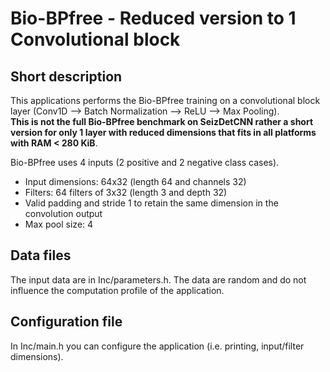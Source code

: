 # Bio-BPfree - Reduced version to 1 Convolutional block

## Short description

This applications performs the Bio-BPfree training on a convolutional block layer (Conv1D --> Batch Normalization --> ReLU --> Max Pooling).
<br> __This is not the full Bio-BPfree benchmark on SeizDetCNN rather a short version for only 1 layer with reduced dimensions that fits in all platforms with RAM < 280 KiB__.

Bio-BPfree uses 4 inputs (2 positive and 2 negative class cases).

<ul>
  <li>Input dimensions: 64x32 (length 64 and channels 32)</li>
  <li>Filters: 64 filters of 3x32 (length 3 and depth 32)</li>
  <li>Valid padding and stride 1 to retain the same dimension in the convolution output</li>
  <li>Max pool size: 4</li>
</ul>


## Data files

The input data are in Inc/parameters.h. The data are random and do not influence the computation profile of the application.

## Configuration file

In Inc/main.h you can configure the application (i.e. printing, input/filter dimensions).
